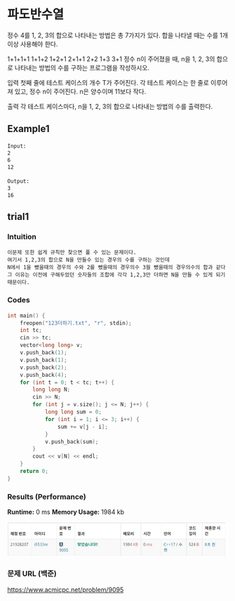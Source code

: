 # 파도반수열

정수 4를 1, 2, 3의 합으로 나타내는 방법은 총 7가지가 있다. 합을 나타낼 때는 수를 1개 이상 사용해야 한다.  

1+1+1+1
1+1+2
1+2+1
2+1+1
2+2
1+3
3+1
정수 n이 주어졌을 때, n을 1, 2, 3의 합으로 나타내는 방법의 수를 구하는 프로그램을 작성하시오.  

입력
첫째 줄에 테스트 케이스의 개수 T가 주어진다. 각 테스트 케이스는 한 줄로 이루어져 있고, 정수 n이 주어진다.   n은 양수이며 11보다 작다.  

출력
각 테스트 케이스마다, n을 1, 2, 3의 합으로 나타내는 방법의 수를 출력한다.  

## Example1

```
Input: 
2
6
12

Output: 
3
16
```

## trial1
### Intuition
```
이문제 또한 쉽게 규칙만 찾으면 풀 수 있는 문제이다.
여기서 1,2,3의 합으로 N을 만들수 있는 경우의 수를 구하는 것인데
N에서 1을 뺐을때의 경우의 수와 2를 뺐을때의 경우의수 3읠 뺐을때의 경우의수의 합과 같다
그 이유는 이전에 구해두었던 숫자들의 조합에 각각 1,2,3만 더하면 N을 만들 수 있게 되기 때문이다.
```
### Codes  
```cpp
int main() {
    freopen("123더하기.txt", "r", stdin);
    int tc;
    cin >> tc;
    vector<long long> v;
    v.push_back(1);
    v.push_back(1);
    v.push_back(2);
    v.push_back(4);
    for (int t = 0; t < tc; t++) {
        long long N;
        cin >> N;
        for (int j = v.size(); j <= N; j++) {
            long long sum = 0;
            for (int i = 1; i <= 3; i++) {
                sum += v[j - i];
            }
            v.push_back(sum);
        }
        cout << v[N] << endl;
    }
    return 0;
}
```

### Results (Performance)  
**Runtime:** 0 ms 
**Memory Usage:** 	1984 kb 

<p align="center"> 
<img src="./capture.JPG">
</p>


### 문제 URL (백준)  
https://www.acmicpc.net/problem/9095